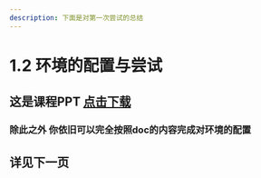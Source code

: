 ```yaml
---
description: 下面是对第一次尝试的总结
---
```


# 1.2 环境的配置与尝试

## 这是课程PPT [点击下载](https://wwpl.lanzouw.com/iuh5t2alsl6j)

### 除此之外 你依旧可以完全按照doc的内容完成对环境的配置&#x20;

## 详见下一页

